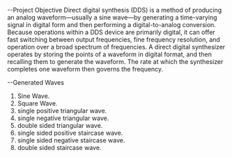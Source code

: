 --Project Objective
Direct digital synthesis (DDS) is a method of producing an analog waveform—usually a sine
wave—by generating a time-varying signal in digital form and then performing a digital-to-analog
conversion. Because operations within a DDS device are primarily digital, it can offer fast
switching between output frequencies, fine frequency resolution, and operation over a broad
spectrum of frequencies. A direct digital synthesizer operates by storing the points of a
waveform in digital format, and then recalling them to generate the waveform. The rate at which
the synthesizer completes one waveform then governs the frequency.

--Generated Waves
1. Sine Wave.
2. Square Wave.
3. single positive triangular wave.
4. single negative triangular wave.
5. double sided triangular wave.
6. single sided positive staircase wave.
7. single sided negative staircase wave.
8. double sided staircase wave.
